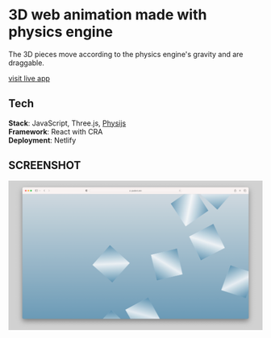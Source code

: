 # 3D web animation made with physics engine

The 3D pieces move according to the physics engine's gravity and are draggable. <br />

[visit live app](https://gradient.skin/)

## Tech

**Stack**: JavaScript, Three.js, [Physijs](https://github.com/chandlerprall/Physijs)<br />
**Framework**: React with CRA<br />
**Deployment**: Netlify

## SCREENSHOT

![web page with animation screenshot 1](screenshot1.png)

